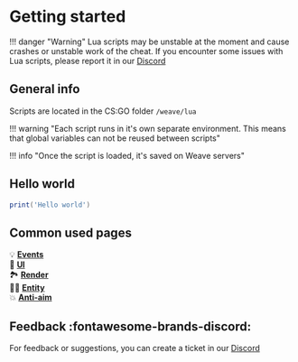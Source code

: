 # Getting started

!!! danger "Warning"
    Lua scripts may be unstable at the moment and cause crashes or unstable work of the cheat.
    If you encounter some issues with Lua scripts, please report it in our [Discord](https://discord.gg/dEKp7vqQeu)

## General info
Scripts are located in the CS:GO folder `/weave/lua`

!!! warning "Each script runs in it's own separate environment. This means that global variables can not be reused between scripts"

!!! info "Once the script is loaded, it's saved on Weave servers"

## Hello world
```lua title="hello_world.lua"
print('Hello world')
```

## Common used pages

💡 **[Events](/events)**<br>
🧾 **[UI](/namespaces/ui)**<br>
🏞️ **[Render](/namespaces/render)**<br> 
🧍‍♂️ **[Entity](/types/entity)**<br>
💥 **[Anti-aim](/namespaces/anti-aim)**

## Feedback :fontawesome-brands-discord:
For feedback or suggestions, you can create a ticket in our [Discord](https://discord.gg/dEKp7vqQeu)
